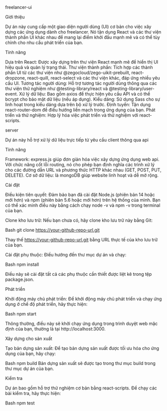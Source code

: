 freelancer-ui

Giới thiệu

Dự án này cung cấp một giao diện người dùng (UI) cơ bản cho việc xây dựng các ứng dụng dành cho freelancer. Nó tận dụng React và các thư viện thành phần UI khác nhau để mang lại điểm khởi đầu mạnh mẽ và có thể tùy chỉnh cho nhu cầu phát triển của bạn.

Tính năng

Dựa trên React: Được xây dựng trên thư viện React mạnh mẽ để hiển thị UI hiệu quả và quản lý trạng thái.
Thư viện thành phần: Tích hợp các thành phần UI từ các thư viện như @zegocloud/zego-uikit-prebuilt, react-dropzone, react-quill, react-select và các thư viện khác, đáp ứng nhiều yêu cầu UI.
Tương tác người dùng: Hỗ trợ tương tác người dùng thông qua các thư viện thử nghiệm như @testing-library/react và @testing-library/user-event.
Xử lý dữ liệu: Bao gồm axios để thực hiện yêu cầu API và có thể bcrypt cho bảo mật dữ liệu (nếu áp dụng).
Kiểu dáng: Sử dụng Sass cho sự linh hoạt trong kiểu dáng dựa trên bộ xử lý trước.
Định tuyến: Tận dụng react-router-dom để điều hướng liền mạch trong ứng dụng của bạn.
Phát triển và thử nghiệm: Hợp lý hóa việc phát triển và thử nghiệm với react-scripts.

server

Dự án này hỗ trợ xử lý dữ liệu trực tiếp từ yêu cầu client thông qua api

Tính năng

Framework: express.js giúp đơn giản hóa việc xây dựng ứng dụng web api. Với chức năng cốt lỗi routing, nó cho phép bạn định nghĩa các trình xử lý cho các đường dẫn URL và phương thức HTTP khác nhau (GET, POST, PUT, DELETE). 
Cơ sở dữ liệu:  là mongoDB giúp website linh hoạt và dễ mở rộng.



Cài đặt

Điều kiện tiên quyết: Đảm bảo bạn đã cài đặt Node.js (phiên bản 14 hoặc mới hơn) và npm (phiên bản 5.6 hoặc mới hơn) trên hệ thống của mình. Bạn có thể xác minh điều này bằng cách chạy node -v và npm -v trong terminal của bạn.

Clone kho lưu trữ: Nếu bạn chưa có, hãy clone kho lưu trữ này bằng Git:

Bash
git clone https://your-github-repo-url.git

Thay thế https://your-github-repo-url.git bằng URL thực tế của kho lưu trữ của bạn.

Cài đặt phụ thuộc: Điều hướng đến thư mục dự án và chạy:

Bash
npm install

Điều này sẽ cài đặt tất cả các phụ thuộc cần thiết được liệt kê trong tệp package.json.

Phát triển

Khởi động máy chủ phát triển: Để khởi động máy chủ phát triển và chạy ứng dụng ở chế độ phát triển, hãy thực hiện:

Bash
npm start

Thông thường, điều này sẽ khởi chạy ứng dụng trong trình duyệt web mặc định của bạn, thường là tại http://localhost:3000.

Xây dựng cho sản xuất

Tạo bản dựng sản xuất: Để tạo bản dựng sản xuất được tối ưu hóa cho ứng dụng của bạn, hãy chạy:

Bash
npm build
Bản dựng sản xuất sẽ được tạo trong thư mục build trong thư mục dự án của bạn.

Kiểm tra

Dự án bao gồm hỗ trợ thử nghiệm cơ bản bằng react-scripts. Để chạy các bài kiểm tra, hãy thực hiện:

Bash
npm test

